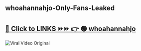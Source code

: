 
 ## whoahannahjo-Only-Fans-Leaked

# <h2><a href="https://clipsfans.com/whoahannahjo&ref=git">🔗 Click to LINKS ⏩⏩ 👉 🟢 whoahannahjo </a></h2>

<a href="https://clipsfans.com/whoahannahjo&ref=git" rel="nofollow" data-target="animated-image.originalLink"><img src="https://i.ibb.co.com/xMMVF88/686577567.gif" alt="Viral Video Original" style="max-width: 100%; display: inline-block;" data-target="animated-image.originalImage"></a>
